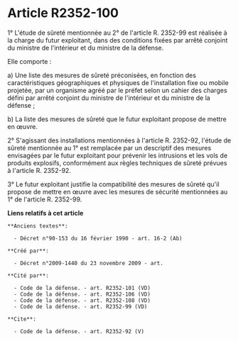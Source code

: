 # Article R2352-100

1° L'étude de sûreté mentionnée au 2° de l'article R. 2352-99 est réalisée à la charge du futur exploitant, dans des
conditions fixées par arrêté conjoint du ministre de l'intérieur et du ministre de la défense. 

Elle comporte : 

a) Une liste des mesures de sûreté préconisées, en fonction des caractéristiques géographiques et physiques de l'installation
fixe ou mobile projetée, par un organisme agréé par le préfet selon un cahier des charges défini par arrêté conjoint du
ministre de l'intérieur et du ministre de la défense ; 

b) La liste des mesures de sûreté que le futur exploitant propose de mettre en œuvre. 

2° S'agissant des installations mentionnées à l'article R. 2352-92, l'étude de sûreté mentionnée au 1° est remplacée par un
descriptif des mesures envisagées par le futur exploitant pour prévenir les intrusions et les vols de produits explosifs,
conformément aux règles techniques de sûreté prévues à l'article R. 2352-92. 

3° Le futur exploitant justifie la compatibilité des mesures de sûreté qu'il propose de mettre en œuvre avec les mesures de
sécurité mentionnées au 1° de l'article R. 2352-99.

**Liens relatifs à cet article**

	**Anciens textes**:

	  - Décret n°90-153 du 16 février 1990 - art. 16-2 (Ab)

	**Créé par**:

	  - Décret n°2009-1440 du 23 novembre 2009 - art.

	**Cité par**:

	  - Code de la défense. - art. R2352-101 (VD)
	  - Code de la défense. - art. R2352-106 (VD)
	  - Code de la défense. - art. R2352-108 (VD)
	  - Code de la défense. - art. R2352-99 (VD)

	**Cite**:

	  - Code de la défense. - art. R2352-92 (V)
